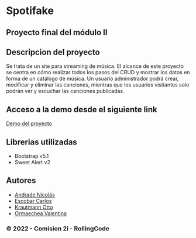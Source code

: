 # Spotifake
## Proyecto final del módulo II

## Descripcion del proyecto

Se trata de un site para streaming de música.
El alcance de este proyecto se centra en cómo realizar todos los pasos del CRUD y mostrar los datos en forma de un catálogo de música.
Un usuario administrador podrá crear, modificar y eliminar las canciones, mientras que los usuarios visitantes solo podrán ver y escuchar las canciones publicadas.

## Acceso a la demo desde el siguiente link

[Demo del proyecto](https://c2i-spotifake.netlify.app/)

## Librerias utilizadas

- Bootstrap v5.1
- Sweet Alert v2

## Autores
- [Andrade Nicolás]()
- [Escobar Carlos]()
- [Krautmann Otto]()
- [Ormaechea Valentina]()
### &copy; 2022 - Comision 2i - RollingCode
